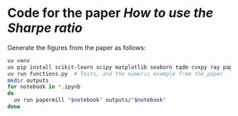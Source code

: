 # Code for the paper *How to use the Sharpe ratio*

Generate the figures from the paper as follows: 

```bash
uv venv
uv pip install scikit-learn scipy matplotlib seaborn tqdm cvxpy ray papermill ipykernel
uv run functions.py  # Tests, and the numeric example from the paper
mkdir outputs
for notebook in *.ipynb
do
  uv run papermill "$notebook" outputs/"$notebook"
done
```

